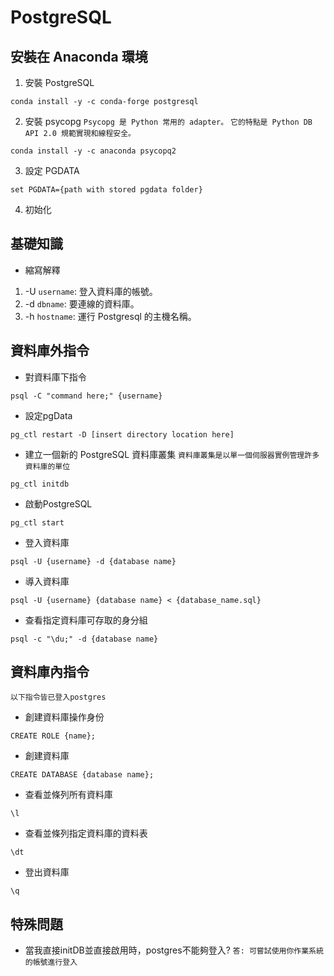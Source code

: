 # PostgreSQL

## 安裝在 Anaconda 環境
1. 安裝 PostgreSQL
```
conda install -y -c conda-forge postgresql
```

2. 安裝 psycopg
`Psycopg 是 Python 常用的 adapter。`
`它的特點是 Python DB API 2.0 規範實現和線程安全。`

```
conda install -y -c anaconda psycopq2
```

3. 設定 PGDATA
```
set PGDATA={path with stored pgdata folder}
```
4. 初始化

## 基礎知識
* 縮寫解釋
1. -U `username`: 登入資料庫的帳號。
2. -d `dbname`: 要連線的資料庫。
3. -h `hostname`: 運行 Postgresql 的主機名稱。

## 資料庫外指令
* 對資料庫下指令
```
psql -C "command here;" {username}
```

* 設定pgData
```
pg_ctl restart -D [insert directory location here]
```

* 建立一個新的 PostgreSQL 資料庫叢集
`資料庫叢集是以單一個伺服器實例管理許多資料庫的單位`
```
pg_ctl initdb
```

* 啟動PostgreSQL
```
pg_ctl start
```

* 登入資料庫
```
psql -U {username} -d {database name}
```

* 導入資料庫
```
psql -U {username} {database name} < {database_name.sql}
```

* 查看指定資料庫可存取的身分組
```
psql -c "\du;" -d {database name}
```

## 資料庫內指令
`以下指令皆已登入postgres`

* 創建資料庫操作身份
```
CREATE ROLE {name};
```

* 創建資料庫
```
CREATE DATABASE {database name};
```

* 查看並條列所有資料庫
```
\l
```

* 查看並條列指定資料庫的資料表
```
\dt
```

* 登出資料庫
```
\q
```

## 特殊問題
* 當我直接initDB並直接啟用時，postgres不能夠登入?
`答: 可嘗試使用你作業系統的帳號進行登入`
